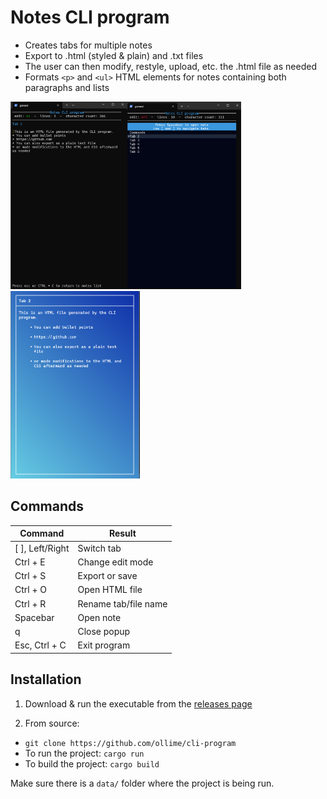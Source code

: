 # Notes CLI program

- Creates tabs for multiple notes
- Export to .html (styled & plain) and .txt files
- The user can then modify, restyle, upload, etc. the .html file as needed
- Formats `<p>` and `<ul>` HTML elements for notes containing both paragraphs and lists

<img src="assets/cli.png" alt="CLI program preview" style="height:300px;" /><img src="assets/tabs.png" alt="CLI program preview" style="height:300px;" /><img src="assets/html.png" alt="HTML result preview" style="height:300px;" />

## Commands

| Command         | Result               |
| --------------- | -------------------- |
| [ ], Left/Right | Switch tab           |
| Ctrl + E        | Change edit mode     |
| Ctrl + S        | Export or save       |
| Ctrl + O        | Open HTML file       |
| Ctrl + R        | Rename tab/file name |
| Spacebar        | Open note            |
| q               | Close popup          |
| Esc, Ctrl + C   | Exit program         |

## Installation

1. Download & run the executable from the [releases page](https://github.com/ollime/cli-program/releases)

2. From source:

- `git clone https://github.com/ollime/cli-program`
- To run the project: `cargo run`
- To build the project: `cargo build`

Make sure there is a `data/` folder where the project is being run.
